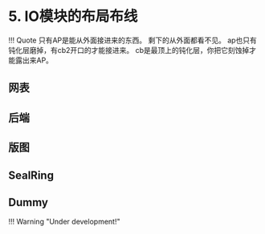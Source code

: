 # 5. IO模块的布局布线

!!! Quote
    只有AP是能从外面接进来的东西。
    剩下的从外面都看不见。
    ap也只有钝化层磨掉，有cb2开口的才能接进来。
    cb是最顶上的钝化层，你把它刻蚀掉才能露出来AP。

## 网表

## 后端

## 版图

## SealRing

## Dummy

!!! Warning "Under development!"